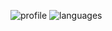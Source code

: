 ![profile] ![languages]

[profile]: https://github-readme-stats.vercel.app/api?username=vitin-ON&show_icons=true&theme=midnight-purple

[languages]: https://github-readme-stats.vercel.app/api/top-langs/?username=vitin-ON&theme=midnight-purple

